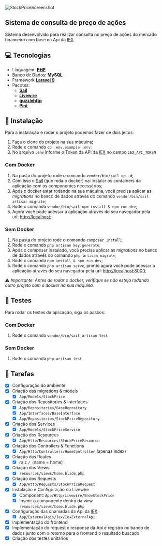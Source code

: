 ![StockPriceScreenshot](https://github.com/github/ranierif/stock-prices/tree/master/public/public/images/screenshot.png )

## Sistema de consulta de preço de ações

Sistema desenvolvido para realizar consulta no preço de ações do mercado financeiro com base na Api da [IEX](https://iexcloud.io).

## :computer: Tecnologias

- Linguagem: **[PHP](https://www.php.net/releases/8.1/en.php)**
- Banco de Dados: **[MySQL]()**
- Framework **[Laravel 9](https://laravel.com/)**
- Pacotes:
    - **[Sail](https://laravel.com/docs/9.x/sail)**
    - **[Livewire](https://laravel-livewire.com/)**
    - **[guzzlehttp](https://github.com/guzzle/guzzle)**
    - **[Pint](https://laravel.com/docs/9.x/pint)**

## :space_invader: Instalação

Para a instalação e rodar o projeto podemos fazer de dois jeitos:

1. Faça o clone do projeto na sua máquina;
2. Rode o comando `cp .env.example .env`;
3. No arquivo `.env` informe o Token da API da [IEX](https://iexcloud.io) no campo `IEX_API_TOKEN`

### Com Docker

1. Na pasta do projeto rode o comando `vendor/bin/sail up -d`;
2. Com isso o [Sail](https://laravel.com/docs/9.x/sail) (que roda o docker) vai instalar os containers da aplicação com os componentes necessários;
3. Após o docker estar rodando na sua máquina, você precisa aplicar as *migrations* no banco de dados através do comando `vendor/bin/sail artisan migrate`;
4. Rode o comando `vendor/bin/sail npm install & npm run dev`;
5. Agora você pode acessar a aplicação através do seu navegador pela url: [http://localhost](http://localhost);
### Sem Docker

1. Na pasta do projeto rode o comando `composer install`;
2. Rode o comando `php artisan key:generate`;
3. Após o composer instalado, você precisa aplicar as *migrations* no banco de dados através do comando `php artisan migrate`;
4. Rode o comando `npm install & npm run dev`;
5. Rode o comando `php artisan serve`, pronto agora você pode acessar a aplicação através do seu navegador pela url: [http://localhost:8000](http://localhost:8000);

:warning: *Importante: Antes de rodar o docker, verifique se não esteja rodando outro projeto com o docker na sua máquina.* 

## :battery: Testes

Para rodar os testes da aplicação, siga os passos:

### Com Docker
1. Rode o comando `vendor/bin/sail artisan test`

### Sem Docker
1. Rode o comando `php artisan test`

## :dart: Tarefas

- [x] Configuração do ambiente
- [x] Criação das migrations & models
    - [x] `App/Models/StockPrice`
- [x] Criação dos Repositories & Interfaces
    - [x] `App/Repositories/BaseRepository`
    - [x] `App/Interfaces/BaseInterface`
    - [x] `App/Repositories/StockPriceRepository`
- [x] Criação dos Services
    - [x] `App/Models/StockPriceService`
- [x] Criação dos Resources
    - [x] `App/Http/Resources/StockPriceResource`
- [x] Criação dos Controllers & Functions
    - [x] `App/Http/Controllers/HomeController` (apenas index)
- [x] Criação das Routes
    - [x] raiz `/ `(name = home)
- [x] Criação das Views
    - [x] `resources/views/home.blade.php`
- [x] Criação dos Requests
    - [x] `App/Http/Requests/StockPriceRequest`
- [x] Instalação e Configuração do Livewire
    - [x] Component: `App/Http/Livewire/ShowStockPrice`
    - [x] Inserir o componente dentro da view `resources/views/home.blade.php`
- [x] Configuração das chamadas da Api da [IEX](https://iexcloud.io)
    - [x] `App/ExternalApis/Iex/IexExternalApi`
- [x] Implementação do frontend
- [x] Implementação do request e response da Api e registro no banco de dados junto com o retorno para o frontend o resultado buscado
- [x] Criação dos testes unitários

